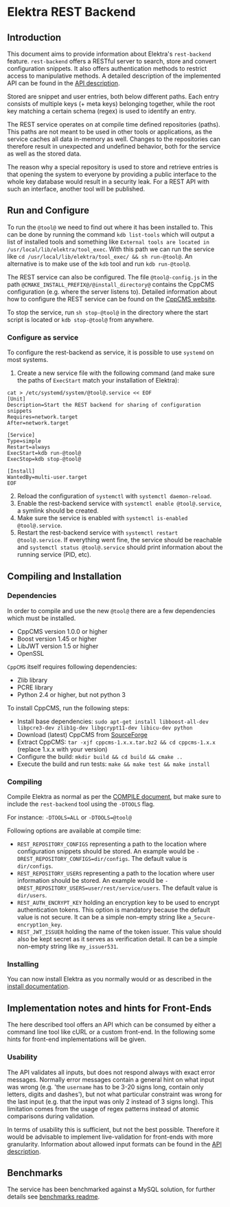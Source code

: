 # Elektra REST Backend #

## Introduction ##

This document aims to provide information about Elektra's `rest-backend` feature.
`rest-backend` offers a RESTful server to search, store and convert configuration snippets.
It also offers authentication methods to restrict access to manipulative methods.
A detailed description of the implemented API can be found in the
[API description](/doc/api_blueprints/snippet-sharing.apib).

Stored are snippet and user entries, both below different paths.
Each entry consists of multiple keys (+ meta keys) belonging together,
while the root key matching a certain schema (regex) is used to identify an entry.

The REST service operates on at compile time defined repositories (paths).
This paths are not meant to be used in other tools or applications,
as the service caches all data in-memory as well.
Changes to the repositories can therefore result in unexpected and undefined behavior,
both for the service as well as the stored data.

The reason why a special repository is used to store and retrieve entries is
that opening the system to everyone by providing a public interface to the
whole key database would result in a security leak.
For a REST API with such an interface, another tool will be published.

## Run and Configure ##

To run the `@tool@` we need to find out where it has been installed to.
This can be done by running the command `kdb list-tools` which will output a list of
installed tools and something like `External tools are located in /usr/local/lib/elektra/tool_exec`.
With this path we can run the service like `cd /usr/local/lib/elektra/tool_exec/ && sh run-@tool@`.
An alternative is to make use of the `kdb` tool and run `kdb run-@tool@`.

The REST service can also be configured. The file `@tool@-config.js` in the
path `@CMAKE_INSTALL_PREFIX@/@install_directory@`
contains the CppCMS configuration (e.g. where the server listens to).
Detailed information about how to configure the REST service can be found on the
[CppCMS website](http://cppcms.com/wikipp/en/page/cppcms_1x_config).

To stop the service, run `sh stop-@tool@` in the directory where the start script is located
or `kdb stop-@tool@` from anywhere.

### Configure as service ###

To configure the rest-backend as service, it is possible to use `systemd` on most systems.

1) Create a new service file with the following command
(and make sure the paths of `ExecStart` match your installation of Elektra):
```
cat > /etc/systemd/system/@tool@.service << EOF
[Unit]
Description=Start the REST backend for sharing of configuration snippets
Requires=network.target
After=network.target

[Service]
Type=simple
Restart=always
ExecStart=kdb run-@tool@
ExecStop=kdb stop-@tool@

[Install]
WantedBy=multi-user.target
EOF
```
2) Reload the configuration of `systemctl` with `systemctl daemon-reload`.
3) Enable the rest-backend service with `systemctl enable @tool@.service`, a symlink should be created.
4) Make sure the service is enabled with `systemctl is-enabled @tool@.service`.
5) Restart the rest-backend service with `systemctl restart @tool@.service`.
If everything went fine, the service should be reachable and `systemctl status @tool@.service`
should print information about the running service (PID, etc).

## Compiling and Installation ##

### Dependencies ###

In order to compile and use the new `@tool@` there are a few dependencies which must be installed. 

- CppCMS version 1.0.0 or higher
- Boost version 1.45 or higher
- LibJWT version 1.5 or higher
- OpenSSL

`CppCMS` itself requires following dependencies:

- Zlib library
- PCRE library
- Python 2.4 or higher, but not python 3

To install CppCMS, run the following steps:
- Install base dependencies: `sudo apt-get install libboost-all-dev libpcre3-dev zlib1g-dev libgcrypt11-dev libicu-dev python`
- Download (latest) CppCMS from  [SourceForge](https://sourceforge.net/projects/cppcms/files/cppcms/)
- Extract CppCMS: `tar -xjf cppcms-1.x.x.tar.bz2 && cd cppcms-1.x.x` (replace 1.x.x with your version)
- Configure the build: `mkdir build && cd build && cmake ..`
- Execute the build and run tests: `make && make test && make install`

### Compiling ###

Compile Elektra as normal as per the [COMPILE document](http://libelektra.org/tree/master/doc/COMPILE.md),
but make sure to include the `rest-backend` tool using the `-DTOOLS` flag.

For instance:
`-DTOOLS=ALL` or `-DTOOLS=@tool@`

Following options are available at compile time:
- `REST_REPOSITORY_CONFIGS` representing a path to the location where configuration snippets should be stored.
An example would be `-DREST_REPOSITORY_CONFIGS=dir/configs`. The default value is `dir/configs`.
- `REST_REPOSITORY_USERS` representing a path to the location where user information should be stored.
An example would be `-DREST_REPOSITORY_USERS=user/rest/service/users`. The default value is `dir/users`.
- `REST_AUTH_ENCRYPT_KEY` holding an encryption key to be used to encrypt authentication tokens.
This option is mandatory because the default value is not secure.
It can be a simple non-empty string like `a_5ecure-encrypt1on_key`.
- `REST_JWT_ISSUER` holding the name of the token issuer.
This value should also be kept secret as it serves as verification detail.
It can be a simple non-empty string like `my_issuer531`.

### Installing ###

You can now install Elektra as you normally would or as described
in the [install documentation](http://libelektra.org/tree/master/doc/INSTALL.md).

## Implementation notes and hints for Front-Ends ##

The here described tool offers an API which can be consumed by either a command line tool
like cURL or a custom front-end. In the following some hints for front-end implementations will be given.

### Usability ###

The API validates all inputs, but does not respond always with exact error messages.
Normally error messages contain a general hint on what input was wrong
(e.g. 'the `username` has to be 3-20 signs long, contain only letters, digits and dashes'),
but not what particular constraint was wrong for the last input
(e.g. that the input was only 2 instead of 3 signs long).
This limitation comes from the usage of regex patterns instead of atomic comparisons during validation.

In terms of usability this is sufficient, but not the best possible.
Therefore it would be advisable to implement live-validation for front-ends with more granularity.
Information about allowed input formats can be found in the
[API description](http://libelektra.org/tree/master/doc/rest_api/snippet_sharing/api-description.apib).

## Benchmarks ##

The service has been benchmarked against a MySQL solution, for further details see [benchmarks readme](benchmarks/README.md).
